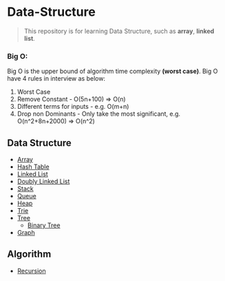 # Data-Structure

>This repository is for learning Data Structure, such as <b>array</b>, <b>linked list</b>.

### Big O:
Big O is the upper bound of algorithm time complexity <b>(worst case)</b>. Big O have 4 rules in interview as below:
1. Worst Case
2. Remove Constant - O(5n+100) => O(n)
3. Different terms for inputs - e.g. O(m+n)
4. Drop non Dominants - Only take the most significant, e.g. O(n^2+8n+2000)  =>  O(n^2)

## Data Structure

* [Array](./data-structures/array.md)
* [Hash Table](./data-structures/hash-table.md)
* [Linked List](./data-structures/linked-list.md)
* [Doubly Linked List](./data-structures/doubly-linked-list.md)
* [Stack](./data-structures/stack.md)
* [Queue](./data-structures/queue.md)
* [Heap](./data-structures/heap.md)
* [Trie](./data-structures/trie.md)
* [Tree](./data-structures/tree/tree.md)
  * [Binary Tree](./data-structures/tree/binary-tree.md)
* [Graph](./data-structures/graph.md)


## Algorithm

* [Recursion](./algorithm/recursion.md)
